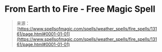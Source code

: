 <!--yml
category: 未分类
date: 2024-06-12 18:51:25
-->

# From Earth to Fire - Free Magic Spell

> 来源：[https://www.spellsofmagic.com/spells/weather_spells/fire_spells/13161/page.html#0001-01-01](https://www.spellsofmagic.com/spells/weather_spells/fire_spells/13161/page.html#0001-01-01)